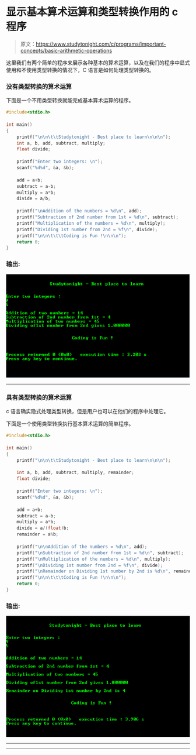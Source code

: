 # 显示基本算术运算和类型转换作用的 c 程序

> 原文：<https://www.studytonight.com/c/programs/important-concepts/basic-arithmetic-operations>

这里我们有两个简单的程序来展示各种基本的算术运算，以及在我们的程序中显式使用和不使用类型转换的情况下，C 语言是如何处理类型转换的。

### 没有类型转换的算术运算

下面是一个不用类型转换就能完成基本算术运算的程序。

```cpp
#include<stdio.h>

int main()
{
    printf("\n\n\t\tStudytonight - Best place to learn\n\n\n");
    int a, b, add, subtract, multiply;
    float divide;

    printf("Enter two integers: \n");
    scanf("%d%d", &a, &b);

    add = a+b;
    subtract = a-b;
    multiply = a*b;
    divide = a/b;

    printf("\nAddition of the numbers = %d\n", add);
    printf("Subtraction of 2nd number from 1st = %d\n", subtract);
    printf("Multiplication of the numbers = %d\n", multiply);
    printf("Dividing 1st number from 2nd = %f\n", divide);
    printf("\n\n\t\t\tCoding is Fun !\n\n\n");
    return 0;
}
```

### 输出:

![Program output for basic Arithmetic Operations without Typecasting](img/2a7ea5623b7da3a78e16df54428d5665.png)

* * *

### 具有类型转换的算术运算

c 语言确实隐式处理类型转换，但是用户也可以在他们的程序中处理它。

下面是一个使用类型转换执行基本算术运算的简单程序。

```cpp
#include<stdio.h>

int main()
{
    printf("\n\n\t\tStudytonight - Best place to learn\n\n\n");

    int a, b, add, subtract, multiply, remainder;
    float divide;

    printf("Enter two integers: \n");
    scanf("%d%d", &a, &b);

    add = a+b;
    subtract = a-b;
    multiply = a*b;
    divide = a/(float)b;
    remainder = a%b;

    printf("\n\nAddition of the numbers = %d\n", add);
    printf("\nSubtraction of 2nd number from 1st = %d\n", subtract);
    printf("\nMultiplication of the numbers = %d\n", multiply);
    printf("\nDividing 1st number from 2nd = %f\n", divide);
    printf("\nRemainder on Dividing 1st number by 2nd is %d\n", remainder);
    printf("\n\n\t\t\tCoding is Fun !\n\n\n");
    return 0;
}
```

### 输出:

![C Program output for Arithmetic Operations with Typecasting](img/9e600fafd753dfbf85773f8b53834d7e.png)

* * *

* * *
